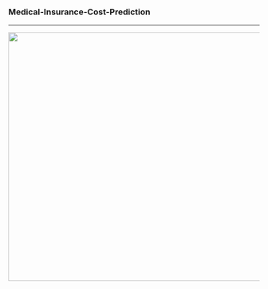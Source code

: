 ### Medical-Insurance-Cost-Prediction
-----------
<img src="https://user-images.githubusercontent.com/32620288/193653781-6108c432-1ec6-43d2-93eb-a488b01de508.png" width="700" height="500">
